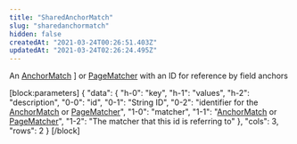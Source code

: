 ```yaml
---
title: "SharedAnchorMatch"
slug: "sharedanchormatch"
hidden: false
createdAt: "2021-03-24T00:26:51.403Z"
updatedAt: "2021-03-24T02:26:24.495Z"
---
```

An [AnchorMatch](ref:anchormatch) ] or [PageMatcher](ref:pagematcher) with an ID for reference by field anchors

[block:parameters]
{
  "data": {
    "h-0": "key",
    "h-1": "values",
    "h-2": "description",
    "0-0": "id",
    "0-1": "String ID",
    "0-2": "identifier for the [AnchorMatch](ref:anchormatch) or [PageMatcher](ref:pagematcher)",
    "1-0": "matcher",
    "1-1": "[AnchorMatch](ref:anchormatch) or [PageMatcher](ref:pagematcher)",
    "1-2": "The matcher that this id is referring to"
  },
  "cols": 3,
  "rows": 2
}
[/block]